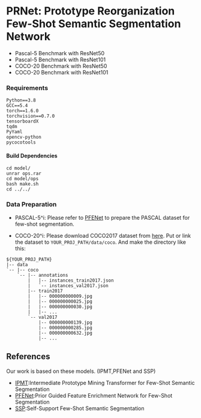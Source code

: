 # PRNet: Prototype Reorganization Few-Shot Semantic Segmentation Network
* Pascal-5 Benchmark with ResNet50
* Pascal-5 Benchmark with ResNet101
* COCO-20 Benchmark with ResNet50
* COCO-20 Benchmark with ResNet101

### Requirements
```
Python==3.8
GCC==5.4
torch==1.6.0
torchvision==0.7.0
tensorboardX
tqdm
PyYaml
opencv-python
pycocotools
```
#### Build Dependencies
```
cd model/
unrar ops.rar
cd model/ops
bash make.sh
cd ../../
```

### Data Preparation

+ PASCAL-5^i: Please refer to [PFENet](https://github.com/dvlab-research/PFENet) to prepare the PASCAL dataset for few-shot segmentation. 

+ COCO-20^i: Please download COCO2017 dataset from [here](https://cocodataset.org/#download). Put or link the dataset to ```YOUR_PROJ_PATH/data/coco```. And make the directory like this:

```
${YOUR_PROJ_PATH}
|-- data
`-- |-- coco
    `-- |-- annotations
        |   |-- instances_train2017.json
        |   `-- instances_val2017.json
        |-- train2017
        |   |-- 000000000009.jpg
        |   |-- 000000000025.jpg
        |   |-- 000000000030.jpg
        |   |-- ... 
        `-- val2017
            |-- 000000000139.jpg
            |-- 000000000285.jpg
            |-- 000000000632.jpg
            |-- ... 
```

## References
Our work is based on these models. (IPMT,PFENet and SSP)
* [IPMT](https://github.com/liuyuanwei98/ipmt):Intermediate Prototype Mining Transformer for Few-Shot Semantic Segmentation
* [PFENet](https://github.com/Jia-Research-Lab/PFENet):Prior Guided Feature Enrichment Network for Few-Shot Segmentation
* [SSP](https://github.com/fanq15/ssp):Self-Support Few-Shot Semantic Segmentation

